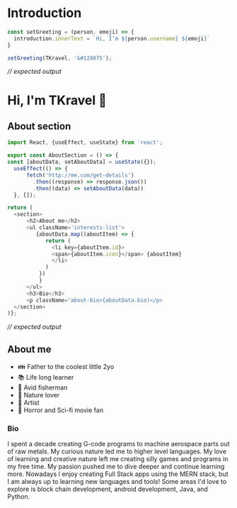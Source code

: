 # Introduction
```javascript
const setGreeting = (person, emoji) => {
  introduction.innerText = `Hi, I’m ${person.username} ${emoji}`
}

setGreeting(TKravel, '&#128075');
```
*// expected output*


<h1>Hi, I'm TKravel 👋</h1>

## About section
```javascript
import React, {useEffect, useState} from 'react';

export const AboutSection = () => {
const [aboutData, setAboutData] = useState({});
  useEffect(() => {
      fetch('http://me.com/get-details')
        .then((response) => response.json())
        .then((data) => setAboutData(data))
  }, []);

return (
  <section>
      <h2>About me</h2>
      <ul className='interests-list'>
         {aboutData.map((aboutItem) => {
            return (
              <li key={aboutItem.id}>
              <span>{aboutItem.icon}</span> {aboutItem}
              </li>
            )
          })
          }
      </ul>
      <h3>Bio</h3>
      <p className='about-bio>{aboutData.bio)</p>
  </section>
)};
```
*// expected output*


<h2>About me</h2>

- :family: Father to the coolest little 2yo
- :books: Life long learner
- :fishing_pole_and_fish: Avid fisherman
- :deciduous_tree: Nature lover
- :art: Artist
- :ghost: Horror and Sci-fi movie fan

<h3>Bio</h3>

I spent a decade creating G-code programs to machine aerospace parts out of raw metals. My curious nature led me to higher level languages. My love of learning and creative nature left me creating silly games and programs in my free time. My passion pushed me to dive deeper and continue learning more. Nowadays I enjoy creating Full Stack apps using the MERN stack, but I am always up to learning new languages and tools! Some areas I'd love to explore is block chain development, android development, Java, and Python.


<!---
TKravel/TKravel is a ✨ special ✨ repository because its `README.md` (this file) appears on your GitHub profile.
You can click the Preview link to take a look at your changes.
--->
